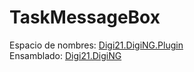 # TaskMessageBox

Espacio de nombres: [Digi21.DigiNG.Plugin](../)  
Ensamblado: [Digi21.DigiNG](../../digi21.diging/)



